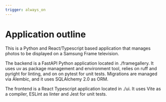 ```yaml
---
trigger: always_on
---
```


# Application outline
This is a Python and React/Typescript based application that manages photos to be displayed on a Samsung Frame television.

The backend is a FastAPI Python application located in ./framegallery. It uses uv as package management and environment tool,  relies on ruff and pyright for linting, and on on pytest for unit tests.
Migrations are managed via Alembic, and it uses SQLAlchemy 2.0 as ORM.

The frontend is a React Typescript application located in ./ui. It uses Vite as a compiler, ESLint as linter and Jest for unit tests.

